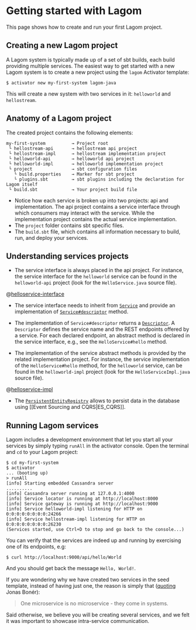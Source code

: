 # Getting started with Lagom

This page shows how to create and run your first Lagom project.

## Creating a new Lagom project

A Lagom system is typically made up of a set of sbt builds, each build providing multiple services.  The easiest way to get started with a new Lagom system is to create a new project using the `lagom` Activator template:

```
$ activator new my-first-system lagom-java
```

This will create a new system with two services in it: `helloworld` and `hellostream`.

## Anatomy of a Lagom project

The created project contains the following elements:

```
my-first-system          → Project root
 └ hellostream-api       → hellostream api project
 └ hellostream-impl      → hellostream implementation project
 └ helloworld-api        → helloworld api project
 └ helloworld-impl       → helloworld implementation project
 └ project               → sbt configuration files
   └ build.properties    → Marker for sbt project
   └ plugins.sbt         → sbt plugins including the declaration for Lagom itself
 └ build.sbt             → Your project build file
```

* Notice how each service is broken up into two projects: api and implementation. The api project contains a service interface through which consumers may interact with the service. While the implementation project contains the actual service implementation.
* The `project` folder contains sbt specific files.
* The `build.sbt` file, which contains all information necessary to build, run, and deploy your services.   

## Understanding services projects

* The service interface is always placed in the api project. For instance, the service interface for the `helloworld` service can be found in the `helloworld-api` project (look for the `HelloService.java` source file).

@[helloservice-interface](code/sample/helloworld/api/HelloService.java)

* The service interface needs to inherit from [`Service`](api/java/index.html?com/lightbend/lagom/javadsl/api/Service.html) and provide an implementation of [`Service#descriptor`](api/java/index.html?com/lightbend/lagom/javadsl/api/Service.html#descriptor--) method.

* The implementation of `Service#descriptor` returns a [`Descriptor`](api/java/index.html?com/lightbend/lagom/javadsl/api/Descriptor.html). A `Descriptor` defines the service name and the REST endpoints offered by a service. For each declared endpoint, an abstract method is declared in the service interface, e.g., see the `HelloService#hello` method.

* The implementation of the service abstract methods is provided by the related implementation project. For instance, the service implementation of the `HelloService#hello` method, for the `helloworld` service, can be found in the `helloworld-impl` project (look for the `HelloServiceImpl.java` source file).

@[helloservice-impl](code/sample/helloworld/impl/HelloServiceImpl.java)

* The [`PersistentEntityRegistry`](api/java/index.html?com/lightbend/lagom/javadsl/persistence/PersistentEntityRegistry.html) allows to persist data in the database using [[Event Sourcing and CQRS|ES_CQRS]].

## Running Lagom services

Lagom includes a development environment that let you start all your services by simply typing `runAll` in the activator console. Open the terminal and `cd` to your Lagom project:

```console
$ cd my-first-system
$ activator
... (booting up)
> runAll
[info] Starting embedded Cassandra server
..........
[info] Cassandra server running at 127.0.0.1:4000
[info] Service locator is running at http://localhost:8000
[info] Service gateway is running at http://localhost:9000
[info] Service helloworld-impl listening for HTTP on 0:0:0:0:0:0:0:0:24266
[info] Service hellostream-impl listening for HTTP on 0:0:0:0:0:0:0:0:26230
(Services started, use Ctrl+D to stop and go back to the console...)
```

You can verify that the services are indeed up and running by exercising one of its endpoints, e.g:

```console
$ curl http://localhost:9000/api/hello/World
```

And you should get back the message `Hello, World!`.

If you are wondering why we have created two services in the seed template, instead of having just one, the reason is simply that ([quoting](https://twitter.com/jboner/status/699536472442011648) Jonas Bonér):

> One microservice is no microservice - they come in systems.

Said otherwise, we believe you will be creating several services, and we felt it was important to showcase intra-service communication.
